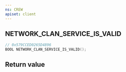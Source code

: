 ```yaml
---
ns: CREW
apiset: client
---
```

## NETWORK_CLAN_SERVICE_IS_VALID

```c
// 0x579CCED0265D4896
BOOL NETWORK_CLAN_SERVICE_IS_VALID();
```



## Return value